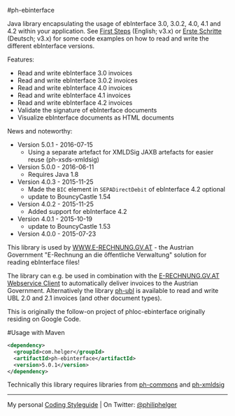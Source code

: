 #ph-ebinterface

Java library encapsulating the usage of ebInterface 3.0, 3.0.2, 4.0, 4.1 and 4.2 within your application. 
See [First Steps](https://github.com/phax/ph-ebinterface/wiki/FirstSteps) (English; v3.x) or 
[Erste Schritte](https://github.com/phax/ph-ebinterface/wiki/ErsteSchritte) (Deutsch; v3.x) for some code examples on how to read and write the different ebInterface versions.

Features:

  * Read and write ebInterface 3.0 invoices
  * Read and write ebInterface 3.0.2 invoices
  * Read and write ebInterface 4.0 invoices
  * Read and write ebInterface 4.1 invoices
  * Read and write ebInterface 4.2 invoices
  * Validate the signature of ebInterface documents
  * Visualize ebInterface documents as HTML documents
  
News and noteworthy:
  * Version 5.0.1 - 2016-07-15
    * Using a separate artefact for XMLDSig JAXB artefacts for easier reuse (ph-xsds-xmldsig)
  * Version 5.0.0 - 2016-06-11
    * Requires Java 1.8
  * Version 4.0.3 - 2015-11-25
    * Made the `BIC` element in `SEPADirectDebit` of ebInterface 4.2 optional
    * update to BouncyCastle 1.54
  * Version 4.0.2 - 2015-11-25
    * Added support for ebInterface 4.2
  * Version 4.0.1 - 2015-10-19
    * update to BouncyCastle 1.53
  * Version 4.0.0 - 2015-07-23   

This library is used by [WWW.E-RECHNUNG.GV.AT](http://www.e-rechnung.gv.at) - the Austrian Government "E-Rechnung an die öffentliche Verwaltung" solution for reading ebInterface files!

The library can e.g. be used in combination with the [E-RECHNUNG.GV.AT Webservice Client](https://github.com/phax/erechnung.gv.at-webservice-client) to automatically deliver invoices to the Austrian Government. Alternatively the library [ph-ubl](https://github.com/phax/ph-ubl) is available to read and write UBL 2.0 and 2.1 invoices (and other document types).

This is originally the follow-on project of phloc-ebinterface originally residing on Google Code. 

#Usage with Maven
```xml
<dependency>
  <groupId>com.helger</groupId>
  <artifactId>ph-ebinterface</artifactId>
  <version>5.0.1</version>
</dependency>
```

Technically this library requires libraries from [ph-commons](https://github.com/phax/ph-commons) and [ph-xmldsig](https://github.com/phax/ph-xmldsig)

---

My personal [Coding Styleguide](https://github.com/phax/meta/blob/master/CodeingStyleguide.md) |
On Twitter: <a href="https://twitter.com/philiphelger">@philiphelger</a>
